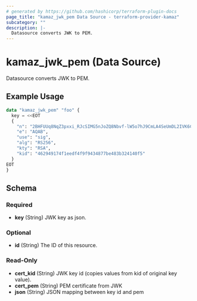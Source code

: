 ```yaml
---
# generated by https://github.com/hashicorp/terraform-plugin-docs
page_title: "kamaz_jwk_pem Data Source - terraform-provider-kamaz"
subcategory: ""
description: |-
  Datasource converts JWK to PEM.
---
```


# kamaz_jwk_pem (Data Source)

Datasource converts JWK to PEM.

## Example Usage

```terraform
data "kamaz_jwk_pem" "foo" {
  key = <<EOT
  {
    "n": "2BHFUUq8NqZ3pxxi_RJcSIMG5nJoZQ8Nbvf-lW5o7hJ9CmLA4SeUmDL2IVK6CSuskTPj_ohAp_gtOg3PCJvn33grPoJQu38MoMB8kDqA4U-u3A86GGEjWtk6LPo7dEkojZNQkzhZCnEMTuRMtBZXsLWNGJpY3UADA3rxnHnBP1wrSt27iXIE0C6-1N5z00R13r3L0aWC0MuAUgjI2H4dGMr8B3niJ-NjOVPCwG7xSWsCwsSitAuhPGHaDtenB23ZsFJjbuTuiguoSJ9A1qo9kzBOg32xda4derbWasu7Tk8p53PFxXDJGR_h7dM-nsJHl7lAUDqL8zOrf9XXlPTjwQ",
    "e": "AQAB",
    "use": "sig",
    "alg": "RS256",
    "kty": "RSA",
    "kid": "462949174f1eedf4f9f9434877be483b324140f5"
  }
EOT
}
```

<!-- schema generated by tfplugindocs -->
## Schema

### Required

- **key** (String) JWK key as json.

### Optional

- **id** (String) The ID of this resource.

### Read-Only

- **cert_kid** (String) JWK key id (copies values from kid of original key value).
- **cert_pem** (String) PEM certificate from JWK
- **json** (String) JSON mapping between key id and pem


